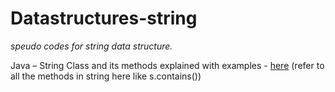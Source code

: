 # Datastructures-string
*speudo codes for string data structure.*

Java – String Class and its methods explained with examples - [here](https://beginnersbook.com/2013/12/java-strings/)
(refer to all the methods in string here like s.contains())
